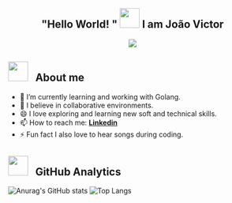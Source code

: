 

<h2 align="center"> "Hello World! "
<img src="https://media4.giphy.com/media/RPukqDohL55Eo6Z38X/giphy.gif?cid=ecf05e47azgn9v1va67meuuf4d39nj3kwgp8uqwel58w2yn9&rid=giphy.gif&ct=s" width="40">
I am João Victor </h2>

<p align='center'>
  <img src= 'https://capsule-render.vercel.app/api?type=rect&color=gradient&height=2.5'/>
</p>


## <img src="https://media2.giphy.com/media/z9vxfIMzxbTaGwBkc5/giphy_s.gif?cid=ecf05e47cjnt33447pqnhksb17ve7x5zi6bsr2dagkvtdyvh&rid=giphy_s.gif&ct=s" width="40"> &nbsp; **About me**

- 🔭 I’m currently learning and working with Golang.
- 👯 I believe in collaborative environments.
- 😄 I love exploring and learning new soft and technical skills.
- 📫 How to reach me: [**Linkedin**](https://www.linkedin.com/in/jvictore/)
- ⚡ Fun fact I also love to hear songs during coding.


## <img src="https://media0.giphy.com/media/YZuPLv7YPBzBRXuWnf/giphy.gif?cid=ecf05e47b1vr1pwvpcs8wfyoilhcn8g0nj1jyqo13mhb5dcg&rid=giphy.gif&ct=s" width="40"> &nbsp; **GitHub Analytics**

<p align="center">
  
  ![Anurag's GitHub stats](https://github-readme-stats.vercel.app/api?username=jvictore&show_icons=true&theme=radical&count_private=true)
  ![Top Langs](https://github-readme-stats.vercel.app/api/top-langs/?username=jvictore&hide=javascript&theme=radical&count_private=true)
  
</p>
